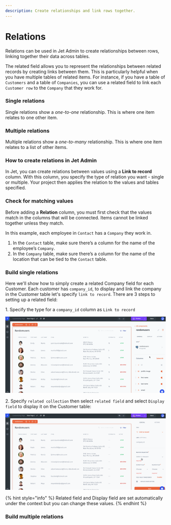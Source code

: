 ```yaml
---
description: Create relationships and link rows together.
---
```


# Relations

Relations can be used in Jet Admin to create relationships between rows, linking together their data across tables.

The related field allows you to represent the relationships between related records by creating links between them. This is particularly helpful when you have multiple tables of related items. For instance, if you have a table of `Customers` and a table of `Companies`, you can use a related field to link each `Customer row` to the `Company` that they work for.

### Single relations

Single relations show a _one-to-one_ relationship. This is where one item relates to one other item.

### Multiple relations <a href="#multiple-relations" id="multiple-relations"></a>

Multiple relations show a _one-to-many_ relationship. This is where one item relates to a list of other items.

### How to create relations in Jet Admin <a href="#how-to-create-relations-in-glide" id="how-to-create-relations-in-glide"></a>

In Jet, you can create relations between values using a **Link to record** column. With this column, you specify the type of relation you want - single or multiple. Your project then applies the relation to the values and tables specified.

### Check for matching values <a href="#check-for-matching-values" id="check-for-matching-values"></a>

Before adding a **Relation** column, you must first check that the values match in the columns that will be connected. Items cannot be linked together unless they match.

In this example, each employee in `Contact` has a `Company` they work in.

1. In the `Contact` table, make sure there’s a column for the name of the employee’s `Company`.
2. In the `Company` table, make sure there’s a column for the name of the location that can be tied to the `Contact` table.

### Build single relations <a href="#build-single-relations" id="build-single-relations"></a>

Here we'll show how to simply create a related Company field for each Customer. Each customer has `company_id`, to display and link the company in the Customer table let's specify `link to record`. There are 3 steps to setting up a related field:&#x20;

1\. Specify the type for a `company_id` column as `Link to record`&#x20;

![](../../.gitbook/assets/testgif58.gif)

2\. Specify `related collection` then select `related field` and select `Display field` to display it on the Customer table:

![](../../.gitbook/assets/testgif59.gif)

{% hint style="info" %}
Related field and Display field are set automatically under the context but you can change these values.
{% endhint %}

### Build multiple relations <a href="#build-multiple-relations" id="build-multiple-relations"></a>







